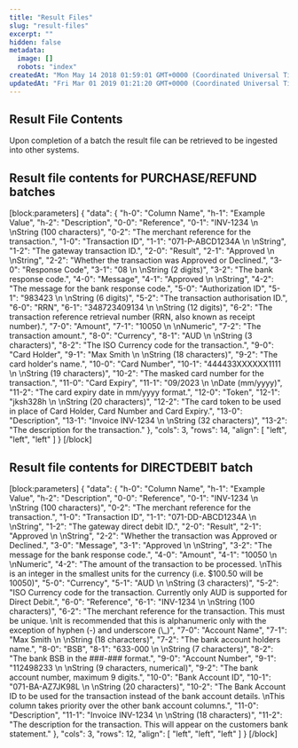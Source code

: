 ```yaml
---
title: "Result Files"
slug: "result-files"
excerpt: ""
hidden: false
metadata: 
  image: []
  robots: "index"
createdAt: "Mon May 14 2018 01:59:01 GMT+0000 (Coordinated Universal Time)"
updatedAt: "Fri Mar 01 2019 01:21:20 GMT+0000 (Coordinated Universal Time)"
---
```

## Result File Contents

Upon completion of a batch the result file can be retrieved to be ingested into other systems.

## Result file contents for PURCHASE/REFUND batches

[block:parameters]
{
  "data": {
    "h-0": "Column Name",
    "h-1": "Example Value",
    "h-2": "Description",
    "0-0": "Reference",
    "0-1": "INV-1234  \n  \nString (100 characters)",
    "0-2": "The merchant reference for the transaction.",
    "1-0": "Transaction ID",
    "1-1": "071-P-ABCD1234A  \n  \nString",
    "1-2": "The gateway transaction ID.",
    "2-0": "Result",
    "2-1": "Approved  \n  \nString",
    "2-2": "Whether the transaction was Approved or Declined.",
    "3-0": "Response Code",
    "3-1": "08  \n  \nString (2 digits)",
    "3-2": "The bank response code.",
    "4-0": "Message",
    "4-1": "Approved  \n  \nString",
    "4-2": "The message for the bank response code.",
    "5-0": "Authorization ID",
    "5-1": "983423  \n  \nString (6 digits)",
    "5-2": "The transaction authorisation ID.",
    "6-0": "RRN",
    "6-1": "348723409134  \n  \nString (12 digits)",
    "6-2": "The transaction reference retrieval number (RRN, also known as receipt number).",
    "7-0": "Amount",
    "7-1": "10050  \n  \nNumeric",
    "7-2": "The transaction amount.",
    "8-0": "Currency",
    "8-1": "AUD  \n  \nString (3 characters)",
    "8-2": "The ISO Currency code for the transaction.",
    "9-0": "Card Holder",
    "9-1": "Max Smith  \n  \nString (18 characters)",
    "9-2": "The card holder's name.",
    "10-0": "Card Number",
    "10-1": "444433XXXXXX1111  \n  \nString (19 characters)",
    "10-2": "The masked card number for the transaction.",
    "11-0": "Card Expiry",
    "11-1": "09/2023  \n  \nDate (mm/yyyy)",
    "11-2": "The card expiry date in mm/yyyy format.",
    "12-0": "Token",
    "12-1": "jksh328h  \n  \nString (20 characters)",
    "12-2": "The card token to be used in place of Card Holder, Card Number and Card Expiry.",
    "13-0": "Description",
    "13-1": "Invoice INV-1234  \n  \nString (32 characters)",
    "13-2": "The description for the transaction."
  },
  "cols": 3,
  "rows": 14,
  "align": [
    "left",
    "left",
    "left"
  ]
}
[/block]


## Result file contents for DIRECTDEBIT batch

[block:parameters]
{
  "data": {
    "h-0": "Column Name",
    "h-1": "Example Value",
    "h-2": "Description",
    "0-0": "Reference",
    "0-1": "INV-1234  \n  \nString (100 characters)",
    "0-2": "The merchant reference for the transaction.",
    "1-0": "Transaction ID",
    "1-1": "071-DD-ABCD1234A  \n  \nString",
    "1-2": "The gateway direct debit ID.",
    "2-0": "Result",
    "2-1": "Approved  \n  \nString",
    "2-2": "Whether the transaction was Approved or Declined.",
    "3-0": "Message",
    "3-1": "Approved  \n  \nString",
    "3-2": "The message for the bank response code.",
    "4-0": "Amount",
    "4-1": "10050  \n  \nNumeric",
    "4-2": "The amount of the transaction to be processed.  \nThis is an integer in the smallest units for the currency (i.e. $100.50 will be 10050)",
    "5-0": "Currency",
    "5-1": "AUD  \n  \nString (3 characters)",
    "5-2": "ISO Currency code for the transaction. Currently only AUD is supported for Direct Debit.",
    "6-0": "Reference",
    "6-1": "INV-1234  \n  \nString (100 characters)",
    "6-2": "The merchant reference for the transaction. This must be unique.  \nIt is recommended that this is alphanumeric only with the exception of hyphen (-) and underscore (\\_)",
    "7-0": "Account Name",
    "7-1": "Max Smith  \n  \nString (18 characters)",
    "7-2": "The bank account holders name.",
    "8-0": "BSB",
    "8-1": "633-000  \n  \nString (7 characters)",
    "8-2": "The bank BSB in the ###-### format.",
    "9-0": "Account Number",
    "9-1": "112498233  \n  \nString (9 characters, numerical)",
    "9-2": "The bank account number, maximum 9 digits.",
    "10-0": "Bank Account ID",
    "10-1": "071-BA-AZ7JK98L  \n  \nString (20 characters)",
    "10-2": "The Bank Account ID to be used for the transaction instead of the bank account details.  \nThis column takes priority over the other bank account columns.",
    "11-0": "Description",
    "11-1": "Invoice INV-1234  \n  \nString (18 characters)",
    "11-2": "The description for the transaction. This will appear on the customers bank statement."
  },
  "cols": 3,
  "rows": 12,
  "align": [
    "left",
    "left",
    "left"
  ]
}
[/block]
